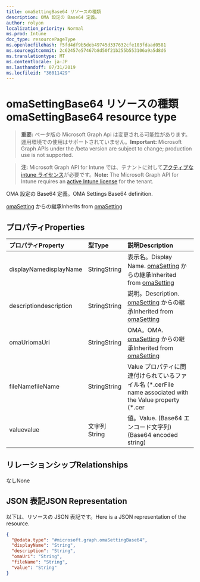```yaml
---
title: omaSettingBase64 リソースの種類
description: OMA 設定の Base64 定義。
author: rolyon
localization_priority: Normal
ms.prod: Intune
doc_type: resourcePageType
ms.openlocfilehash: f5fd4df9b5deb49745d337632cfe103fdaad0581
ms.sourcegitcommit: 2c62457e57467b8d50f21b255b553106a9a5d8d6
ms.translationtype: MT
ms.contentlocale: ja-JP
ms.lasthandoff: 07/31/2019
ms.locfileid: "36011429"
---
```

# <a name="omasettingbase64-resource-type"></a><span data-ttu-id="7dbad-103">omaSettingBase64 リソースの種類</span><span class="sxs-lookup"><span data-stu-id="7dbad-103">omaSettingBase64 resource type</span></span>

> <span data-ttu-id="7dbad-104">**重要:** ベータ版の Microsoft Graph Api は変更される可能性があります。運用環境での使用はサポートされていません。</span><span class="sxs-lookup"><span data-stu-id="7dbad-104">**Important:** Microsoft Graph APIs under the /beta version are subject to change; production use is not supported.</span></span>

> <span data-ttu-id="7dbad-105">**注:** Microsoft Graph API for Intune では、テナントに対して[アクティブな intune ライセンス](https://go.microsoft.com/fwlink/?linkid=839381)が必要です。</span><span class="sxs-lookup"><span data-stu-id="7dbad-105">**Note:** The Microsoft Graph API for Intune requires an [active Intune license](https://go.microsoft.com/fwlink/?linkid=839381) for the tenant.</span></span>

<span data-ttu-id="7dbad-106">OMA 設定の Base64 定義。</span><span class="sxs-lookup"><span data-stu-id="7dbad-106">OMA Settings Base64 definition.</span></span>


<span data-ttu-id="7dbad-107">[omaSetting](../resources/intune-deviceconfig-omasetting.md) からの継承</span><span class="sxs-lookup"><span data-stu-id="7dbad-107">Inherits from [omaSetting](../resources/intune-deviceconfig-omasetting.md)</span></span>

## <a name="properties"></a><span data-ttu-id="7dbad-108">プロパティ</span><span class="sxs-lookup"><span data-stu-id="7dbad-108">Properties</span></span>
|<span data-ttu-id="7dbad-109">プロパティ</span><span class="sxs-lookup"><span data-stu-id="7dbad-109">Property</span></span>|<span data-ttu-id="7dbad-110">型</span><span class="sxs-lookup"><span data-stu-id="7dbad-110">Type</span></span>|<span data-ttu-id="7dbad-111">説明</span><span class="sxs-lookup"><span data-stu-id="7dbad-111">Description</span></span>|
|:---|:---|:---|
|<span data-ttu-id="7dbad-112">displayName</span><span class="sxs-lookup"><span data-stu-id="7dbad-112">displayName</span></span>|<span data-ttu-id="7dbad-113">String</span><span class="sxs-lookup"><span data-stu-id="7dbad-113">String</span></span>|<span data-ttu-id="7dbad-114">表示名。</span><span class="sxs-lookup"><span data-stu-id="7dbad-114">Display Name.</span></span> <span data-ttu-id="7dbad-115">[omaSetting](../resources/intune-deviceconfig-omasetting.md) からの継承</span><span class="sxs-lookup"><span data-stu-id="7dbad-115">Inherited from [omaSetting](../resources/intune-deviceconfig-omasetting.md)</span></span>|
|<span data-ttu-id="7dbad-116">description</span><span class="sxs-lookup"><span data-stu-id="7dbad-116">description</span></span>|<span data-ttu-id="7dbad-117">String</span><span class="sxs-lookup"><span data-stu-id="7dbad-117">String</span></span>|<span data-ttu-id="7dbad-118">説明。</span><span class="sxs-lookup"><span data-stu-id="7dbad-118">Description.</span></span> <span data-ttu-id="7dbad-119">[omaSetting](../resources/intune-deviceconfig-omasetting.md) からの継承</span><span class="sxs-lookup"><span data-stu-id="7dbad-119">Inherited from [omaSetting](../resources/intune-deviceconfig-omasetting.md)</span></span>|
|<span data-ttu-id="7dbad-120">omaUri</span><span class="sxs-lookup"><span data-stu-id="7dbad-120">omaUri</span></span>|<span data-ttu-id="7dbad-121">String</span><span class="sxs-lookup"><span data-stu-id="7dbad-121">String</span></span>|<span data-ttu-id="7dbad-122">OMA。</span><span class="sxs-lookup"><span data-stu-id="7dbad-122">OMA.</span></span> <span data-ttu-id="7dbad-123">[omaSetting](../resources/intune-deviceconfig-omasetting.md) からの継承</span><span class="sxs-lookup"><span data-stu-id="7dbad-123">Inherited from [omaSetting](../resources/intune-deviceconfig-omasetting.md)</span></span>|
|<span data-ttu-id="7dbad-124">fileName</span><span class="sxs-lookup"><span data-stu-id="7dbad-124">fileName</span></span>|<span data-ttu-id="7dbad-125">String</span><span class="sxs-lookup"><span data-stu-id="7dbad-125">String</span></span>|<span data-ttu-id="7dbad-126">Value プロパティに関連付けられているファイル名 (\*.cer</span><span class="sxs-lookup"><span data-stu-id="7dbad-126">File name associated with the Value property (\*.cer</span></span> | <span data-ttu-id="7dbad-127">\* .crt</span><span class="sxs-lookup"><span data-stu-id="7dbad-127">\*.crt</span></span> | <span data-ttu-id="7dbad-128">\*. p7b</span><span class="sxs-lookup"><span data-stu-id="7dbad-128">\*.p7b</span></span> | <span data-ttu-id="7dbad-129">\* .bin)。</span><span class="sxs-lookup"><span data-stu-id="7dbad-129">\*.bin).</span></span>|
|<span data-ttu-id="7dbad-130">value</span><span class="sxs-lookup"><span data-stu-id="7dbad-130">value</span></span>|<span data-ttu-id="7dbad-131">文字列</span><span class="sxs-lookup"><span data-stu-id="7dbad-131">String</span></span>|<span data-ttu-id="7dbad-132">値。</span><span class="sxs-lookup"><span data-stu-id="7dbad-132">Value.</span></span> <span data-ttu-id="7dbad-133">(Base64 エンコード文字列)</span><span class="sxs-lookup"><span data-stu-id="7dbad-133">(Base64 encoded string)</span></span>|

## <a name="relationships"></a><span data-ttu-id="7dbad-134">リレーションシップ</span><span class="sxs-lookup"><span data-stu-id="7dbad-134">Relationships</span></span>
<span data-ttu-id="7dbad-135">なし</span><span class="sxs-lookup"><span data-stu-id="7dbad-135">None</span></span>

## <a name="json-representation"></a><span data-ttu-id="7dbad-136">JSON 表記</span><span class="sxs-lookup"><span data-stu-id="7dbad-136">JSON Representation</span></span>
<span data-ttu-id="7dbad-137">以下は、リソースの JSON 表記です。</span><span class="sxs-lookup"><span data-stu-id="7dbad-137">Here is a JSON representation of the resource.</span></span>
<!-- {
  "blockType": "resource",
  "@odata.type": "microsoft.graph.omaSettingBase64"
}
-->
``` json
{
  "@odata.type": "#microsoft.graph.omaSettingBase64",
  "displayName": "String",
  "description": "String",
  "omaUri": "String",
  "fileName": "String",
  "value": "String"
}
```





